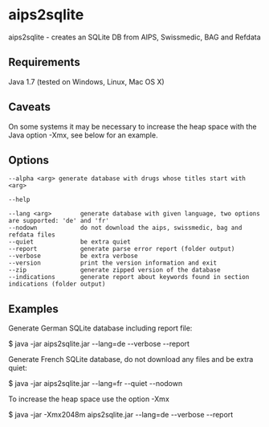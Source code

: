 aips2sqlite
===========

aips2sqlite - creates an SQLite DB from AIPS, Swissmedic, BAG and Refdata

## Requirements

Java 1.7 (tested on Windows, Linux, Mac OS X)

## Caveats

On some systems it may be necessary to increase the heap space with the Java option -Xmx, see below for an example.

## Options

```
--alpha <arg> generate database with drugs whose titles start with <arg>

--help

--lang <arg>		generate database with given language, two options are supported: 'de' and 'fr'
--nodown		  	do not download the aips, swissmedic, bag and refdata files
--quiet			  	be extra quiet
--report		  	generate parse error report (folder output)
--verbose		  	be extra verbose
--version		  	print the version information and exit
--zip			    generate zipped version of the database 
--indications 		generate report about keywords found in section indications (folder output)
```

## Examples

Generate German SQLite database including report file:

$ java -jar aips2sqlite.jar --lang=de --verbose --report

Generate French SQLite database, do not download any files and be extra quiet:

$ java -jar aips2sqlite.jar --lang=fr --quiet --nodown

To increase the heap space use the option -Xmx

$ java -jar -Xmx2048m aips2sqlite.jar --lang=de --verbose --report
